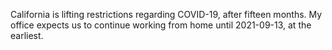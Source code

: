 California is lifting restrictions regarding COVID-19, after fifteen months.  My
office expects us to continue working from home until 2021-09-13, at the
earliest.
